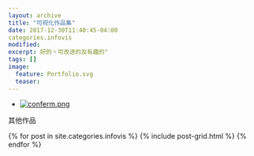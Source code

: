 ```yaml
---
layout: archive
title: "可视化作品集"
date: 2017-12-30T11:40:45-04:00
categories.infovis
modified:
excerpt: 好的丶可改进的及有趣的"
tags: []
image: 
  feature: Portfolio.svg
  teaser:
---
```

- <a href="https://public.tableau.com/views/5_393/2_2?:embed=y&:display_count=yes&publish=yes" target="_blank">![conferm.png](https://i.loli.net/2018/01/08/5a52fe08133b7.png)</a>

其他作品
<div class="tiles">
{% for post in site.categories.infovis %}
  {% include post-grid.html %}
{% endfor %}
</div><!-- /.tiles 把所有categories 有 infovis 的列出來-->


